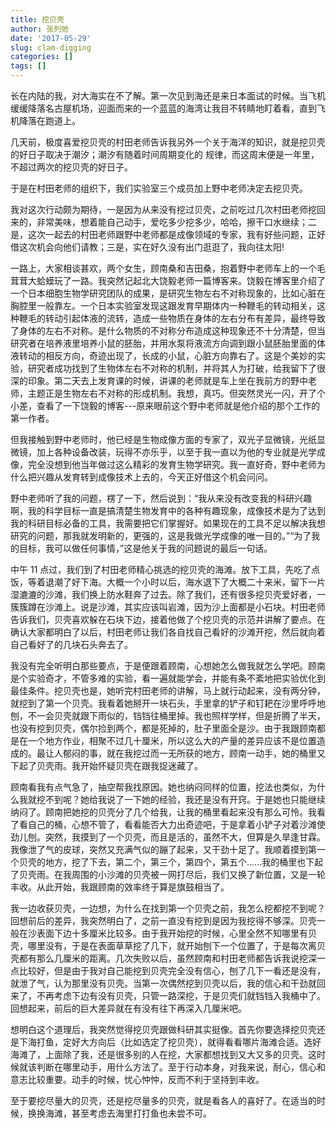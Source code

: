 ```yaml
---
title: 挖贝壳
author: 张列弛
date: '2017-05-29'
slug: clam-digging
categories: []
tags: []
---
```


长在内陆的我，对大海实在不了解。第一次见到海还是来日本面试的时候。当飞机缓缓降落名古屋机场，迎面而来的一个蓝蓝的海湾让我目不转睛地盯着看，直到飞机降落在跑道上。  

几天前，极度喜爱挖贝壳的村田老师告诉我另外一个关于海洋的知识，就是挖贝壳的好日子取决于潮汐；潮汐有随着时间周期变化的 规律，而这周末便是一年里，不超过两次的挖贝壳的好日子。  

于是在村田老师的组织下，我们实验室三个成员加上野中老师决定去挖贝壳。  

我对这次行动颇为期待，一是因为从来没有挖过贝壳，之前吃过几次村田老师挖回来的，非常美味，想着能自己动手，爱吃多少挖多少，哈哈，擦干口水继续；二是，这次一起去的村田老师跟野中老师都是成像领域的专家，我有好些问题，正好借这次机会向他们请教；三是，实在好久没有出门逛逛了，我向往太阳!  

一路上，大家相谈甚欢，两个女生，顾南桑和吉田桑，抱着野中老师车上的一个毛茸茸大蛤蟆玩了一路。我突然记起北大饶毅老师一篇博客来。饶毅在博客里介绍了一个日本细胞生物学研究团队的成果，是研究生物左右不对称现象的，比如心脏在胸腔里一般靠左。一个日本实验室发现这跟发育早期体内一种鞭毛的转动相关，这种鞭毛的转动引起体液的流转，造成一些物质在身体的左右分布有差异，最终导致了身体的左右不对称。是什么物质的不对称分布造成这种现象还不十分清楚，但当研究者在培养液里培养小鼠的胚胎，并用水泵将液流方向调到跟小鼠胚胎里面的体液转动的相反方向，奇迹出现了，长成的小鼠，心脏方向靠右了。这是个美妙的实验，研究者成功找到了生物体左右不对称的机制，并将其人为打破，给我留下了很深的印象。第二天去上发育课的时候，讲课的老师就是车上坐在我前方的野中老师，主题正是生物左右不对称的形成机制。我想，真巧。但突然灵光一闪，开了个小差，查看了一下饶毅的博客---原来眼前这个野中老师就是他介绍的那个工作的第一作者。  

但我接触到野中老师时，他已经是生物成像方面的专家了，双光子显微镜，光纸显微镜，加上各种设备改装，玩得不亦乐乎，以至于我一直以为他的专业就是光学成像，完全没想到他当年做过这么精彩的发育生物学研究。我一直好奇，野中老师为什么把兴趣从发育转到成像技术上去的，今天正好借这个机会问问。  

野中老师听了我的问题，楞了一下，然后说到：“我从来没有改变我的科研兴趣啊，我的科学目标一直是搞清楚生物发育中的各种有趣现象，成像技术是为了达到我的科研目标必备的工具，我需要把它们掌握好。如果现在的工具不足以解决我想研究的问题，那我就发明新的，更强的，这是我做光学成像的唯一目的。”“为了我的目标，我可以做任何事情，”这是他关于我的问题说的最后一句话。  

中午 11 点过，我们到了村田老师精心挑选的挖贝壳的海滩。放下工具，先吃了点饭，等着退潮了好下海。大概一个小时以后，海水退下了大概二十来米，留下一片湿漉漉的沙滩，我们换上防水鞋奔了过去。除了我们，还有很多挖贝壳爱好者，一簇簇蹲在沙滩上。说是沙滩，其实应该叫岩滩，因为沙上面都是小石块。村田老师告诉我们，贝壳喜欢躲在石块下边，接着他做了个挖贝壳的示范并讲解了要点。在确认大家都明白了以后，村田老师让我们各自找自己看好的沙滩开挖，然后就向着自己看好了的几块石头奔去了。  

我没有完全听明白那些要点，于是便跟着顾南，心想她怎么做我就怎么学吧。顾南是个实验奇才，不管多难的实验，看一遍就能学会，并能有条不紊地把实验优化到最佳条件。挖贝壳也是，她听完村田老师的讲解，马上就行动起来，没有两分钟，就挖到了第一个贝壳。我看着她掰开一块石头，手里拿的铲子和钉耙在沙里呼呼地刨，不一会贝壳就跟下雨似的，铛铛往桶里掉。我也照样学样，但是折腾了半天，也没有挖到贝壳，偶尔捡到两个，都是死掉的，肚子里面全是沙。由于我跟顾南都是在一个地方作业，相聚不过几十厘米，所以这么大的产量的差异应该不是位置造成的。最让人郁闷的事，就在我挖过而一无所获的地方，顾南一动手，她的桶里又下起了贝壳雨。我开始怀疑贝壳在跟我捉迷藏了。  

顾南看我有点气急了，抽空帮我找原因。她也纳闷同样的位置，挖法也类似，为什么我就挖不到呢？她给我说了一下她的经验，我还是没有开窍。于是她也只能继续纳闷了。顾南把她挖的贝壳分了几个给我，让我的桶里看起来没有那么可怜。我看了看自己的桶，心想不管了，看看能否大力出奇迹吧，于是拿着小铲子对着沙滩使劲儿刨。突然，我摸到了一个贝壳，而且是活的，虽然不大，但算是久旱逢甘霖。我像泄了气的皮球，突然又充满气似的蹦了起来，又干劲十足了。我顺着摸到第一个贝壳的地方，挖了下去，第二个，第三个，第四个，第五个......我的桶里也下起了贝壳雨。在我周围的小沙滩的贝壳被一网打尽后，我们又换了新位置，又是一轮丰收。从此开始，我跟顾南的效率终于算是旗鼓相当了。  

我一边收获贝壳，一边想，为什么在找到第一个贝壳之前，我怎么挖都挖不到呢？回想前后的差异，我突然明白了，之前一直没有挖到是因为我挖得不够深。贝壳一般在沙表面下边十多厘米比较多。由于我开始挖的时候，心里全然不知哪里有贝壳，哪里没有，于是在表面草草挖了几下，就开始刨下一个位置了，于是每次离贝壳都有那么几厘米的距离。几次失败以后，虽然顾南和村田老师都告诉我说挖深一点比较好，但是由于我对自己能挖到贝壳完全没有信心，刨了几下一看还是没有，就泄了气，认为那里没有贝壳。当第一次偶然挖到贝壳以后，我的信心和干劲就回来了，不再考虑下边有没有贝壳，只管一路深挖，于是贝壳们就铛铛入我桶中了。回想起来，前后的巨大差异就在有没有往下再深入几厘米吧。  

想明白这个道理后，我突然觉得挖贝壳跟做科研其实挺像。首先你要选择挖贝壳还是下海打鱼，定好大方向后（比如选定了挖贝壳），就得看看哪片海滩合适。选好海滩了，上面除了我，还是很多别的人在挖，大家都想找到又大又多的贝壳。这时候就该判断在哪里动手，用什么方法了。至于行动本身，对我来说，耐心，信心和意志比较重要。动手的时候，忧心忡忡，反而不利于坚持到丰收。 

至于要挖尽量大的贝壳，还是挖尽量多的贝壳，就是看各人的喜好了。在适当的时候，换换海滩，甚至考虑去海里打打鱼也未尝不可。  


